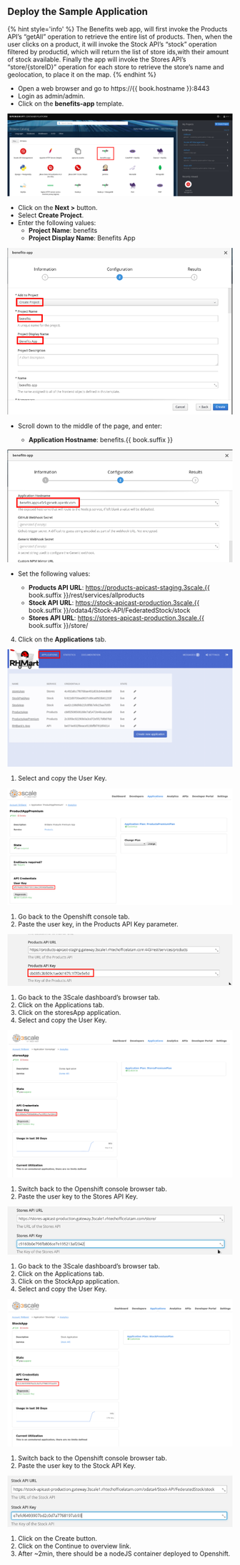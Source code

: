## Deploy the Sample Application

{% hint style='info' %}
The Benefits web app, will first invoke the Products API’s “getAll” operation to retrieve the entire list of products. Then, when the user clicks on a product, it will invoke the Stock API’s “stock” operation filtered by productid, which will return the list of store ids,with their amount of stock available. Finally the app will invoke the Stores API’s “store/{storeID}” operation for each store to retrieve the store’s name and geolocation, to place it on the map.
{% endhint %}

* Open a web browser and go to https://{{ book.hostname }}:8443
* Login as admin/admin.
* Click on the **benefits-app** template.

![](../assets/Selection_419.png)

* Click on the **Next >** button.
* Select **Create Project**.
* Enter the following values:
    * **Project Name**: benefits
    * **Project Display Name**: Benefits App
    
![](../assets/Selection_420.png)
    
* Scroll down to the middle of the page, and enter:

    * **Application Hostname**: benefits.{{ book.suffix }}
    
![](../assets/Selection_421.png)

* Set the following values:

    * **Products API URL**: https://products-apicast-staging.3scale.{{ book.suffix }}/rest/services/allproducts
    * **Stock API URL**: https://stock-apicast-production.3scale.{{ book.suffix }}/odata4/Stock-API/FederatedStock/stock
    * **Stores API URL**: https://stores-apicast-production.3scale.{{ book.suffix }}/store/




4. Click on the **Applications** tab.

![](../assets/Selection_422.png)

1. Select and copy the User Key.

![](images/image48.png)

1. Go back to the Openshift console tab.
2. Paste the user key, in the Products API Key parameter.

![](images/image170.png)

1. Go back to the 3Scale dashboard’s browser tab.
2. Click on the Applications tab.
3. Click on the storesApp application.
4. Select and copy the User Key.

![](images/image185.png)

1. Switch back to the Openshift console browser tab.
2. Paste the user key to the Stores API Key.

![](images/image83.png)

1. Go back to the 3Scale dashboard’s browser tab.
2. Click on the Applications tab.
3. Click on the StockApp application.
4. Select and copy the User Key.

![](images/image106.png)

1. Switch back to the Openshift console browser tab.
2. Paste the user key to the Stock API Key.

![](images/image118.png)

1. Click on the Create button.
2. Click on the Continue to overview link.
3. After ~2min, there should be a nodeJS container deployed to Openshift.